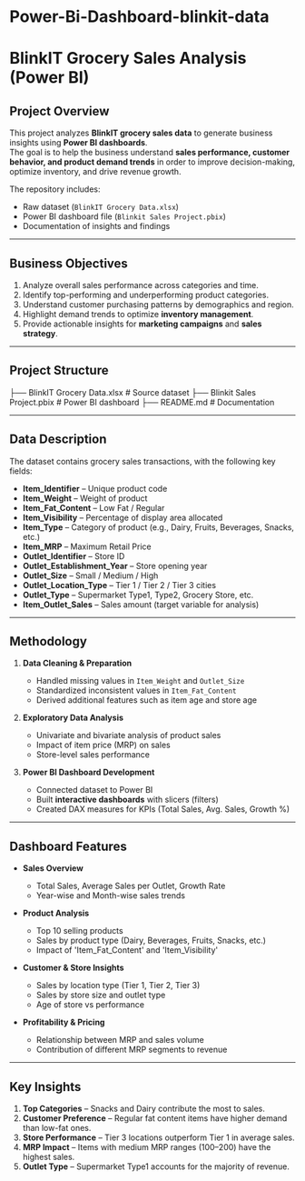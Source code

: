 # Power-Bi-Dashboard-blinkit-data
# BlinkIT Grocery Sales Analysis (Power BI)

## Project Overview
This project analyzes **BlinkIT grocery sales data** to generate business insights using **Power BI dashboards**.  
The goal is to help the business understand **sales performance, customer behavior, and product demand trends** in order to improve decision-making, optimize inventory, and drive revenue growth.  

The repository includes:  
- Raw dataset (`BlinkIT Grocery Data.xlsx`)  
- Power BI dashboard file (`Blinkit Sales Project.pbix`)  
- Documentation of insights and findings  

---

## Business Objectives
1. Analyze overall sales performance across categories and time.  
2. Identify top-performing and underperforming product categories.  
3. Understand customer purchasing patterns by demographics and region.  
4. Highlight demand trends to optimize **inventory management**.  
5. Provide actionable insights for **marketing campaigns** and **sales strategy**.  

---

## Project Structure
├── BlinkIT Grocery Data.xlsx # Source dataset
├── Blinkit Sales Project.pbix # Power BI dashboard
├── README.md # Documentation

---
## Data Description
The dataset contains grocery sales transactions, with the following key fields:
- **Item_Identifier** – Unique product code  
- **Item_Weight** – Weight of product  
- **Item_Fat_Content** – Low Fat / Regular  
- **Item_Visibility** – Percentage of display area allocated  
- **Item_Type** – Category of product (e.g., Dairy, Fruits, Beverages, Snacks, etc.)  
- **Item_MRP** – Maximum Retail Price  
- **Outlet_Identifier** – Store ID  
- **Outlet_Establishment_Year** – Store opening year  
- **Outlet_Size** – Small / Medium / High  
- **Outlet_Location_Type** – Tier 1 / Tier 2 / Tier 3 cities  
- **Outlet_Type** – Supermarket Type1, Type2, Grocery Store, etc.  
- **Item_Outlet_Sales** – Sales amount (target variable for analysis)  

---

##  Methodology
1. **Data Cleaning & Preparation**
   - Handled missing values in `Item_Weight` and `Outlet_Size`  
   - Standardized inconsistent values in `Item_Fat_Content`  
   - Derived additional features such as item age and store age  

2. **Exploratory Data Analysis**
   - Univariate and bivariate analysis of product sales  
   - Impact of item price (MRP) on sales  
   - Store-level sales performance  

3. **Power BI Dashboard Development**
   - Connected dataset to Power BI  
   - Built **interactive dashboards** with slicers (filters)  
   - Created DAX measures for KPIs (Total Sales, Avg. Sales, Growth %)  

---

## Dashboard Features
- **Sales Overview**
  - Total Sales, Average Sales per Outlet, Growth Rate  
  - Year-wise and Month-wise sales trends  

- **Product Analysis**
  - Top 10 selling products  
  - Sales by product type (Dairy, Beverages, Fruits, Snacks, etc.)  
  - Impact of 'Item_Fat_Content' and 'Item_Visibility'  

- **Customer & Store Insights**
  - Sales by location type (Tier 1, Tier 2, Tier 3)  
  - Sales by store size and outlet type  
  - Age of store vs performance  

- **Profitability & Pricing**
  - Relationship between MRP and sales volume  
  - Contribution of different MRP segments to revenue  

---

## Key Insights
1. **Top Categories** – Snacks and Dairy contribute the most to sales.  
2. **Customer Preference** – Regular fat content items have higher demand than low-fat ones.  
3. **Store Performance** – Tier 3 locations outperform Tier 1 in average sales.  
4. **MRP Impact** – Items with medium MRP ranges (100–200) have the highest sales.  
5. **Outlet Type** – Supermarket Type1 accounts for the majority of revenue.  
